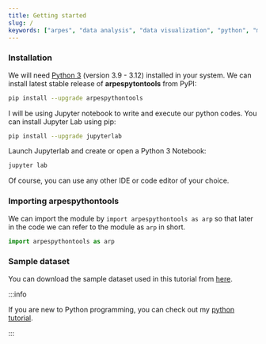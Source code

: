 ```yaml
---
title: Getting started
slug: /
keywords: ["arpes", "data analysis", "data visualization", "python", "matplotlib", "scienta-omicron", "scienta", "ses"]
---
```

### Installation

We will need [Python 3](https://www.python.org/) (version 3.9 - 3.12) installed
in your system. We can install latest stable release of **arpespytontools** from
PyPI:

```bash
pip install --upgrade arpespythontools
```

I will be using Jupyter notebook to write and execute our python codes. You can
install Jupyter Lab using pip:

```bash
pip install --upgrade jupyterlab
```

Launch Jupyterlab and create or open a Python 3 Notebook:
```bash
jupyter lab
```

Of course, you can use any other IDE or code editor of your choice.

### Importing arpespythontools

We can import the module by `import arpespythontools as arp` so that later in
the code we can refer to the module as `arp` in short.
```python
import arpespythontools as arp
```

### Sample dataset

You can download the sample dataset used in this tutorial from [here](
http://dx.doi.org/10.17632/rfhhh54g9m).

:::info

If you are new to Python programming, you can check out my [python tutorial](
https://pranabdas.github.io/python-tutorial/).

:::
